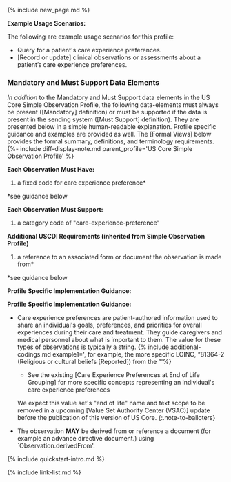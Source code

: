 {% include new_page.md %}

**Example Usage Scenarios:**

The following are example usage scenarios for this profile:

-  Query for a patient's care experience preferences.
-  [Record or update] clinical observations or assessments about a patient’s care experience preferences.

### Mandatory and Must Support Data Elements

*In addition* to the Mandatory and Must Support data elements in the US Core Simple Observation Profile, the following data-elements must always be present ([Mandatory] definition) or must be supported if the data is present in the sending system ([Must Support] definition). They are presented below in a simple human-readable explanation. Profile specific guidance and examples are provided as well.  The [Formal Views] below provides the  formal summary, definitions, and terminology requirements. {%- include diff-display-note.md parent_profile='US Core Simple Observation Profile' %}

**Each Observation Must Have:**

1. a fixed code for care experience preference*

\*see guidance below

**Each Observation Must Support:**

1. a category code of "care-experience-preference"

**Additional USCDI Requirements (inherited from Simple Observation Profile)**

<!-- { % include additional-requirements-intro.md type="Observation" % } -->

1. a reference to an associated form or document the observation is made from*

\*see guidance below

**Profile Specific Implementation Guidance:**

**Profile Specific Implementation Guidance:**

- Care experience preferences are patient-authored information used to share an individual's goals, preferences, and priorities for overall experiences during their care and treatment. They guide caregivers and medical personnel about what is important to them. The value for these types of observations is typically a string.
{% include additional-codings.md example1=', for example, the more specific LOINC, “81364-2	(Religious or cultural beliefs [Reported]) from the ”'%}
  - See the existing [Care Experience Preferences at End of Life Grouping] for more specific concepts representing an individual's care experience preferences

   We expect this value set's "end of life" name and text scope to be removed in a upcoming [Value Set Authority Center (VSAC)] update before the publication of this version of US Core. 
   {:.note-to-balloters}
   
- The observation **MAY** be derived from or reference a document (for example an advance directive document.) using `Observation.derivedFrom'.

{% include quickstart-intro.md %}

{% include link-list.md %}
